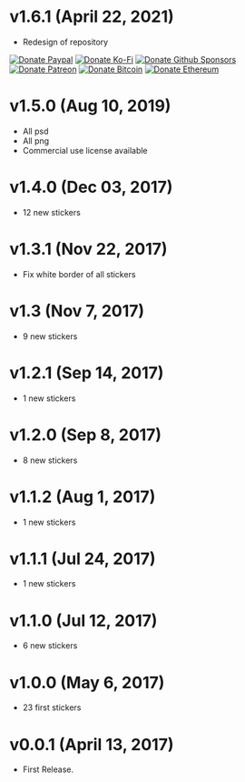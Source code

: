 # v1.6.1 (April 22, 2021)

-   Redesign of repository

<!-- all-shields/sponsors-badges:START -->

[![Donate Paypal](https://img.shields.io/badge/donate-paypal-005EA6.svg?style=for-the-badge&logo=paypal)](https://www.paypal.me/ptkdev) [![Donate Ko-Fi](https://img.shields.io/badge/donate-ko--fi-29abe0.svg?style=for-the-badge&logo=ko-fi)](https://ko-fi.com/ptkdev) [![Donate Github Sponsors](https://img.shields.io/badge/donate-sponsors-ea4aaa.svg?style=for-the-badge&logo=github)](https://github.com/sponsors/ptkdev) [![Donate Patreon](https://img.shields.io/badge/donate-patreon-F87668.svg?style=for-the-badge&logo=patreon)](https://www.patreon.com/join/ptkdev) [![Donate Bitcoin](https://img.shields.io/badge/BTC-35jQmZCy4nsxoMM3QPFrnZePDVhdKaHMRH-E38B29.svg?style=flat-square&logo=bitcoin)](https://ptk.dev/img/icons/menu/bitcoin_wallet.png) [![Donate Ethereum](https://img.shields.io/badge/ETH-0x8b8171661bEb032828e82baBb0B5B98Ba8fBEBFc-4E8EE9.svg?style=flat-square&logo=ethereum)](https://ptk.dev/img/icons/menu/ethereum_wallet.png)

<!-- all-shields/sponsors-badges:END -->

# v1.5.0 (Aug 10, 2019)

-   All psd
-   All png
-   Commercial use license available

# v1.4.0 (Dec 03, 2017)

-   12 new stickers

# v1.3.1 (Nov 22, 2017)

-   Fix white border of all stickers

# v1.3 (Nov 7, 2017)

-   9 new stickers

# v1.2.1 (Sep 14, 2017)

-   1 new stickers

# v1.2.0 (Sep 8, 2017)

-   8 new stickers

# v1.1.2 (Aug 1, 2017)

-   1 new stickers

# v1.1.1 (Jul 24, 2017)

-   1 new stickers

# v1.1.0 (Jul 12, 2017)

-   6 new stickers

# v1.0.0 (May 6, 2017)

-   23 first stickers

# v0.0.1 (April 13, 2017)

-   First Release.
